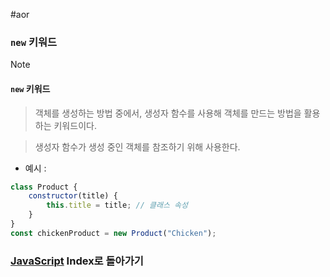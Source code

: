 #aor 
### `new` 키워드
>[!note]
>#### `new` 키워드
>
>>객체를 생성하는 방법 중에서, 생성자 함수를 사용해 객체를 만드는 방법을 활용하는 키워드이다.
>
>>생성자 함수가 생성 중인 객체를 참조하기 위해 사용한다.

- 예시 : 
```js
class Product {
	constructor(title) {
		this.title = title; // 클래스 속성
	}
}
const chickenProduct = new Product("Chicken");
```

### [JavaScript](../../../Dev-Index/JavaScript.md) Index로 돌아가기